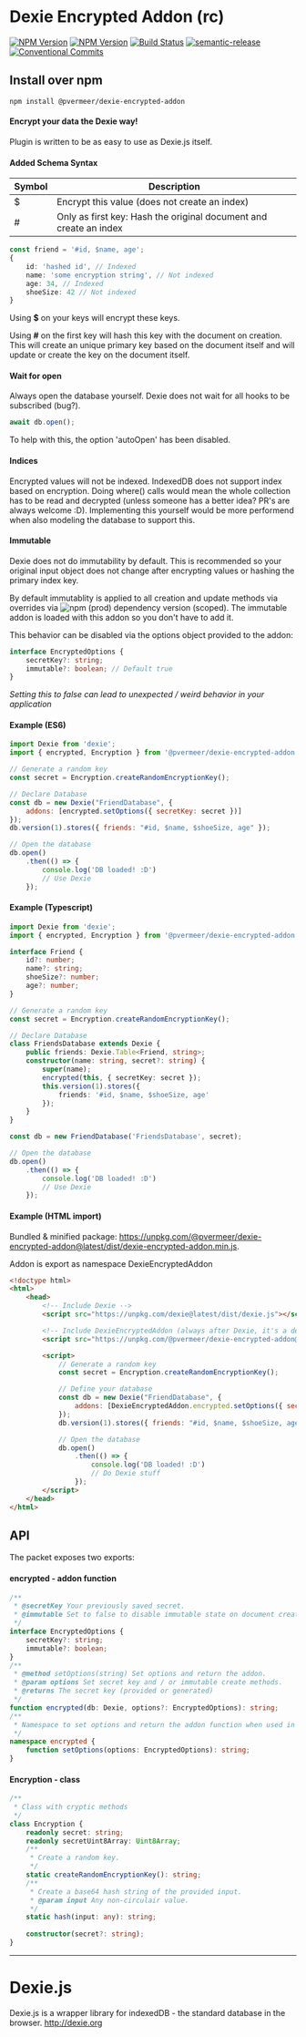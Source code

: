Dexie Encrypted Addon (rc)
======

[![NPM Version](https://img.shields.io/npm/v/@pvermeer/dexie-encrypted-addon/latest.svg)](https://www.npmjs.com/package/@pvermeer/dexie-encrypted-addon)
[![NPM Version](https://img.shields.io/npm/v/@pvermeer/dexie-encrypted-addon/next.svg)](https://www.npmjs.com/package/@pvermeer/dexie-encrypted-addon)
[![Build Status](https://travis-ci.org/PVermeer/dexie-encrypted-addon.svg?branch=master)](https://travis-ci.org/PVermeer/dexie-encrypted-addon)
[![semantic-release](https://img.shields.io/badge/%20%20%F0%9F%93%A6%F0%9F%9A%80-semantic--release-e10079.svg)](https://github.com/semantic-release/semantic-release)
[![Conventional Commits](https://img.shields.io/badge/Conventional%20Commits-1.0.0-yellow.svg)](https://conventionalcommits.org)

Install over npm
----------------
```
npm install @pvermeer/dexie-encrypted-addon
```

#### Encrypt your data the Dexie way!

Plugin is written to be as easy to use as Dexie.js itself.

#### Added Schema Syntax
Symbol | Description
----- | ------
$ | Encrypt this value (does not create an index)
\# | Only as first key: Hash the original document and create an index

```ts
const friend = '#id, $name, age';
{
    id: 'hashed id', // Indexed
    name: 'some encryption string', // Not indexed
    age: 34, // Indexed
    shoeSize: 42 // Not indexed
}
```
Using **$** on your keys will encrypt these keys.

Using **#** on the first key will hash this key with the document on creation.
This will create an unique primary key based on the document itself and will update or create the key on the document itself.

#### Wait for open
Always open the database yourself. Dexie does not wait for all hooks to be subscribed (bug?).
```ts
await db.open();
```
To help with this, the option 'autoOpen' has been disabled.

#### Indices
Encrypted values will not be indexed. IndexedDB does not support index based on encryption.
Doing where() calls would mean the whole collection has to be read and decrypted (unless someone has a better idea? PR's are always welcome :D).
Implementing this yourself would be more performend when also modeling the database to support this.

#### Immutable
Dexie does not do immutability by default.
This is recommended so your original input object does not change after encrypting values or hashing the primary index key.

By default immutablity is applied to all creation and update methods via overrides via ![npm (prod) dependency version (scoped)](https://img.shields.io/npm/dependency-version/@pvermeer/dexie-encrypted-addon/@pvermeer/dexie-immutable-addon).
The immutable addon is loaded with this addon so you don't have to add it.

This behavior can be disabled via the options object provided to the addon:
```ts
interface EncryptedOptions {
    secretKey?: string;
    immutable?: boolean; // Default true
}
```
*Setting this to false can lead to unexpected / weird behavior in your application*

#### Example (ES6)
```js
import Dexie from 'dexie';
import { encrypted, Encryption } from '@pvermeer/dexie-encrypted-addon';

// Generate a random key
const secret = Encryption.createRandomEncryptionKey();

// Declare Database
const db = new Dexie("FriendDatabase", {
    addons: [encrypted.setOptions({ secretKey: secret })]
});
db.version(1).stores({ friends: "#id, $name, $shoeSize, age" });

// Open the database
db.open()
    .then(() => {
        console.log('DB loaded! :D')
        // Use Dexie
    });
```

#### Example (Typescript)
```ts
import Dexie from 'dexie';
import { encrypted, Encryption } from '@pvermeer/dexie-encrypted-addon';

interface Friend {
    id?: number;
    name?: string;
    shoeSize?: number;
    age?: number;
}

// Generate a random key
const secret = Encryption.createRandomEncryptionKey();

// Declare Database
class FriendsDatabase extends Dexie {
    public friends: Dexie.Table<Friend, string>;
    constructor(name: string, secret?: string) {
        super(name);
        encrypted(this, { secretKey: secret });
        this.version(1).stores({
            friends: '#id, $name, $shoeSize, age'
        });
    }
}

const db = new FriendDatabase('FriendsDatabase', secret);

// Open the database
db.open()
    .then(() => {
        console.log('DB loaded! :D')
        // Use Dexie
    });
```

#### Example (HTML import)

Bundled & minified package: <https://unpkg.com/@pvermeer/dexie-encrypted-addon@latest/dist/dexie-encrypted-addon.min.js>.

Addon is export as namespace DexieEncryptedAddon

```html
<!doctype html>
<html>
    <head>
        <!-- Include Dexie -->
        <script src="https://unpkg.com/dexie@latest/dist/dexie.js"></script>

        <!-- Include DexieEncryptedAddon (always after Dexie, it's a dependency) -->
        <script src="https://unpkg.com/@pvermeer/dexie-encrypted-addon@latest/dist/dexie-encrypted-addon.min.js"></script>

        <script>
            // Generate a random key
            const secret = Encryption.createRandomEncryptionKey();

            // Define your database
            const db = new Dexie("FriendDatabase", {
                addons: [DexieEncryptedAddon.encrypted.setOptions({ secretKey: secret })]
            });
            db.version(1).stores({ friends: "#id, $name, $shoeSize, age" });

            // Open the database
            db.open()
                .then(() => {
                    console.log('DB loaded! :D')
                    // Do Dexie stuff
                });
        </script>
    </head>
</html>

```

API
---
The packet exposes two exports:

#### encrypted - addon function
```ts
/**
 * @secretKey Your previously saved secret.
 * @immutable Set to false to disable immutable state on document creation and updates.
 */
interface EncryptedOptions {
    secretKey?: string;
    immutable?: boolean;
}
/** 
 * @method setOptions(string) Set options and return the addon.
 * @param options Set secret key and / or immutable create methods.
 * @returns The secret key (provided or generated)
 */ 
function encrypted(db: Dexie, options?: EncryptedOptions): string;
/**
 * Namespace to set options and return the addon function when used in (ES2016 / ES7)
 */ 
namespace encrypted {
    function setOptions(options: EncryptedOptions): string;
}
```

#### Encryption - class
```ts
/**
 * Class with cryptic methods
 */
class Encryption {
    readonly secret: string;
    readonly secretUint8Array: Uint8Array;
    /**
     * Create a random key.
     */
    static createRandomEncryptionKey(): string;
    /**
     * Create a base64 hash string of the provided input.
     * @param input Any non-circulair value.
     */
    static hash(input: any): string;
    
    constructor(secret?: string);
}
```
---------------------------------------------------

Dexie.js
========

Dexie.js is a wrapper library for indexedDB - the standard database in the browser. http://dexie.org
